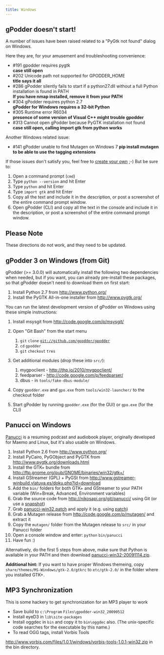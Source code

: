 ```yaml
---
title: Windows
---
```


gPodder doesn't start!
----------------------

A number of issues have been raised related to a "PyGtk not found" dialog on Windows.

Here they are, for your amusement and troubleshooting convenience:
 - #191 gpodder requires pygtk  
   **case still open**
 - #202 Unicode path not supported for GPODDER_HOME  
   **title says it all**
 - #286 gPodder silently fails to start if a python27.dll without a full Python installation is found in PATH  
   **If you have nmap installed, remove it from your PATH**
 - #304 gPodder requires python 2.7  
   **gPodder for Windows requires a 32-bit Python**
 - #305 Runtime error R6034  
   **presence of some version of Visual C++ might trouble gpodder**
 - #313 Cannot open gPodder because PyGTK installation not found  
   **case still open, calling import gtk from python works**

Another Windows related issue:
 - #141 gPodder unable to find Mutagen on Windows 7
   **pip install mutagen to be able to use the tagging extensions**

If those issues don't satisfy you, feel free to [create your own](https://github.com/gpodder/gpodder/issues/new) ;-)
But be sure to:
 1. Open a command prompt (`cmd`)
 2. Type `python --version` and hit Enter
 3. Type `python` and hit Enter
 4. Type `import gtk` and hit Enter
 5. Copy all the text and include it in the description, or post a screenshot of the entire command prompt window.
 6. Open gPodder (CLI) and copy all the text in the console and include it in the description, or post a screenshot of the entire command prompt window.


Please Note
-----------

These directions do not work, and they need to be updated.

gPodder 3 on Windows (from Git)
-------------------------------

gPodder (&gt;= 3.0.0) will automatically install the following two dependencies when needed, but if you want, you can already pre-install these packages, so that gPodder doesn't need to download them on first start:

1.  Install Python 2.7 from <http://www.python.org/>
2.  Install the PyGTK All-in-one installer from <http://www.pygtk.org/>

You can run the latest development version of gPodder on Windows using these simple instructions:

1.  Install msysgit from <http://code.google.com/p/msysgit/>
2.  Open "Git Bash" from the start menu
    1.  `git` `clone` [`git://github.com/gpodder/gpodder`](git://github.com/gpodder/gpodder)
    2.  `cd` `gpodder`
    3.  `git` `checkout` `tres`

3.  Get additional modules (drop these into `src/`):
    1.  mygpoclient - <http://thp.io/2010/mygpoclient/>
    2.  feedparser - <http://code.google.com/p/feedparser/>
    3.  dbus - in `tools/fake-dbus-module/`

4.  Copy `gpodder.exe` and `gpo.exe` from `tools/win32-launcher/` to the checkout folder
5.  Start gPodder by running `gpodder.exe` (for the GUI) or `gpo.exe` (for the CLI)

Panucci on Windows
------------------

[Panucci](http://panucci.garage.maemo.org/) is a resuming podcast and audiobook player, originally developed for Maemo and Linux, but it's also usable on Windows.

1.  Install Python 2.6 from <http://www.python.org/>
2.  Install PyCairo, PyGObject and PyGTK from <http://www.pygtk.org/downloads.html>
3.  Install the GTK+ bundle from <http://ftp.gnome.org/pub/GNOME/binaries/win32/gtk+/>
4.  Install GStreamer (GPL) + PyGSt from <http://www.gstreamer-winbuild.ylatuya.es/doku.php?id=download>
5.  Add the `bin/` folders for both GTK+ and GStreamer to your PATH variable (Win+Break, Advanced, Environment variables)
6.  Grab the source code from <http://nikosapi.org/git/panucci/> using Git (or use a [snapshot](http://nikosapi.org/git/panucci/snapshot/master.zip))
7.  Grab [panucci-win32.patch](http://khan.thpinfo.com/~thp/tmp/panucci-win32.patch) and apply it (e.g. using [patch](http://gnuwin32.sourceforge.net/packages/patch.htm))
8.  Grab a Mutagen release from <http://code.google.com/p/mutagen/> and extract it
9.  Copy the `mutagen/` folder from the Mutagen release to `src/` in your Panucci folder
10. Open a console window and enter: `python` `bin/panucci`
11. Have fun :)

Alternatively, do the first 5 steps from above, make sure that Python is available in your PATH and then download [panucci-win32-20091114.zip](http://khan.thpinfo.com/~thp/tmp/panucci-win32-20091114.zip).

**Additional hint:** If you want to have proper Windows themeing, copy `share/themes/MS-Windows/gtk-2.0/gtkrc` to `etc/gtk-2.0/` in the folder where you installed GTK+.

MP3 Synchronization
-------------------

This is some hackery to get synchronization for an MP3 player to work

-   Save build to `c:\Program` `Files\gpodder-win32_20090512`
-   Install eyeD3 in `lib\site-packages`
-   Install oggdec in `bin` and copy it to `bin\oggdec` also. (The unix-specific code searches for the executable by this name.)
-   To read OGG tags, install Vorbis Tools

<http://www.vorbis.com/files/1.0.1/windows/vorbis-tools-1.0.1-win32.zip> in the bin directory.
